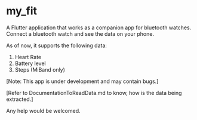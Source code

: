 # my_fit

A Flutter application that works as a companion app for bluetooth watches.
Connect a bluetooth watch and see the data on your phone.

As of now, it supports the following data:
1. Heart Rate
2. Battery level
3. Steps (MiBand only)

[Note: This app is under development and may contain bugs.]

[Refer to DocumentationToReadData.md to know, how is the data being extracted.]

Any help would be welcomed.
